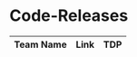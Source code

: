 # Code-Releases


|      Team Name      |            Link            |            TDP            |
|---------------------|----------------------------|---------------------------|

